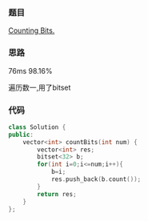 ### 题目
[Counting Bits.](https://leetcode-cn.com/problems/counting-bits/)
### 思路
76ms 98.16%

遍历数一,用了bitset


### 代码
```c++
class Solution {
public:
    vector<int> countBits(int num) {
        vector<int> res;
        bitset<32> b;
        for(int i=0;i<=num;i++){
            b=i;
            res.push_back(b.count());
        }
        return res;
    }
};
```

